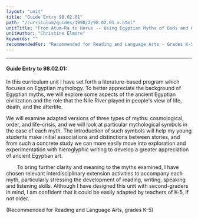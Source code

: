 ```yaml
---
layout: "unit"
title: "Guide Entry 98.02.01"
path: "/curriculum/guides/1998/2/98.02.01.x.html"
unitTitle: "From Atum-Ra to Horus -- Using Egyptian Myths of Gods and Goddesses as Springboards to Increased Literacy"
unitAuthor: "Christine Elmore"
keywords: ""
recommendedFor: "Recommended for Reading and Language Arts - Grades K-5"
---
```

<body>
<hr/>
<h4>
Guide Entry to 98.02.01:
</h4>
<p>In this curriculum unit I have set forth a literature-based program which focuses on Egyptian mythology.  To better appreciate the background of Egyptian myths, we will explore some aspects of the ancient Egyptian civilization and the role that the Nile River played in people's view of life, death, and the afterlife.</p>
<p>
We will examine adapted versions of three types of myths:  cosmological, order, and life-crisis, and we will look at particular mythological symbols in the case of each myth.  The introduction of such symbols will help my young students make initial associations and distinctions between stories, and from such a concrete study we can more easily move into exploration and experimentation with hieroglyphic writing to develop a greater appreciation of ancient Egyptian art.
</p>
<p>
<font color="#ffffff" style="visibility:hidden;">
____
</font>
To bring further clarity and meaning to the myths examined, I have chosen relevant interdisciplinary extension activities to accompany each myth, particularly stressing the development of reading, writing, speaking and listening skills.  Although I have designed this unit with second-graders in mind, I am confident that it could be easily adapted by teachers of K-5, if not older.
</p>
<p>
(Recommended for Reading and Language Arts, grades K-5)
</p>
</body>
